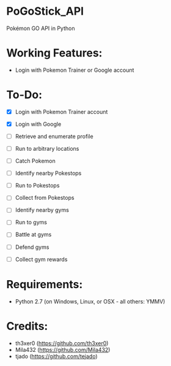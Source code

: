 # PoGoStick_API
Pokémon GO API in Python

# Working Features:
- Login with Pokemon Trainer or Google account


# To-Do:
- [X] Login with Pokemon Trainer account
- [X] Login with Google
- [ ] Retrieve and enumerate profile
- [ ] Run to arbitrary locations
- [ ] Catch Pokemon
- [ ] Identify nearby Pokestops
- [ ] Run to Pokestops
- [ ] Collect from Pokestops
- [ ] Identify nearby gyms
- [ ] Run to gyms
- [ ] Battle at gyms
- [ ] Defend gyms
- [ ] Collect gym rewards


# Requirements:
- Python 2.7 (on Windows, Linux, or OSX - all others: YMMV)


# Credits:
- th3xer0 (https://github.com/th3xer0)
- Mila432 (https://github.com/Mila432)
- tjado (https://github.com/tejado)
